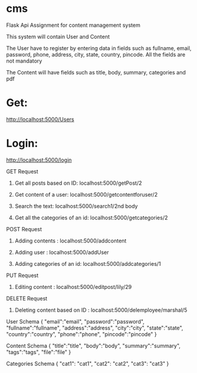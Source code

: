 # cms 

Flask Api Assignment for content management system

This system will contain User and Content

The User have to register by entering data in fields such as fullname, email, password, phone, address, city, state, country, pincode.
All the fields are not mandatory

The Content will have fields such as title, body, summary, categories and pdf


# Get:
[http://localhost:5000/Users](http://localhost:5000/Users)
# Login:

[http://localhost:5000/login](http://localhost:5000/login)


GET Request

1. Get all posts based on ID:  localhost:5000/getPost/2

2. Get content of a user:  localhost:5000/getcontentforuser/2

3. Search the text:  localhost:5000/search1/2nd body

4. Get all the categories of an id:  localhost:5000/getcategories/2


POST Request

1. Adding contents :  localhost:5000/addcontent

2. Adding user :  localhost:5000/addUser

3. Adding categories of an id:  localhost:5000/addcategories/1


PUT Request

1. Editing content :  localhost:5000/editpost/lily/29


DELETE Request

1. Deleting content based on ID :  localhost:5000/delemployee/marshal/5


User Schema
{
"email":"email",
"password":"password",
"fullname":"fullname",
"address":"address",
"city":"city",
"state":"state",
"country":"country",
"phone":"phone",
"pincode":"pincode"
}


Content Schema
{
"title":"title",
"body":"body",
"summary":"summary",
"tags":"tags",
"file":"file"
}


Categories Schema
{
"cat1": "cat1",
"cat2": "cat2",
"cat3": "cat3"
}
